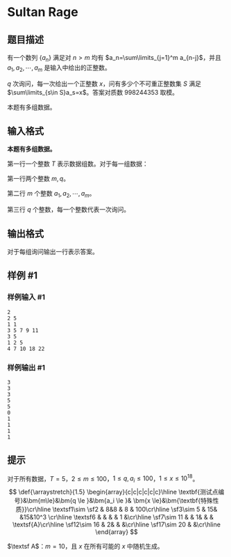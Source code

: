 # Sultan Rage

## 题目描述

有一个数列 $\{a_n\}$ 满足对 $n > m$ 均有 $a_n=\sum\limits_{j=1}^m a_{n-j}$，并且 $a_1,a_2,\cdots,a_m$ 是输入中给出的正整数。

$q$ 次询问，每一次给出一个正整数 $x$，问有多少个不可重正整数集 $S$ 满足 $\sum\limits_{s\in S}a_s=x$。答案对质数 $998244353$ 取模。

本题有多组数据。

## 输入格式

**本题有多组数据。**

第一行一个整数 $T$ 表示数据组数。对于每一组数据：

第一行两个整数 $m,q$。

第二行 $m$ 个整数 $a_1,a_2,\cdots,a_m$。

第三行 $q$ 个整数，每一个整数代表一次询问。

## 输出格式

对于每组询问输出一行表示答案。

## 样例 #1

### 样例输入 #1
```
2
2 5
1 1
3 5 7 9 11
3 5
1 2 5
4 7 10 18 22
```

### 样例输出 #1

```
3
3
3
5
5
0
1
1
1
1
```

## 提示

对于所有数据，$T=5$，$2 \le m \le 100$，$1 \le q,a_i \le 100$，$1 \le x \le 10^{18}$。
$$
\def{\arraystretch}{1.5}
\begin{array}{c|c|c|c|c|c}\hline 
\textbf{测试点编号}&\bm{m\le}&\bm{q \le }&\bm{a_i \le }& \bm{x \le}&\bm{\textbf{特殊性质}}\cr\hline 
\textsf1\sim \sf2 & 8&8  & 8 & 100\cr\hline 
\sf3\sim 5 & 15& &15&10^3 \cr\hline 
\textsf6 & & & & 1 &\cr\hline 
\sf7\sim 11 & & 1& & & \textsf{A}\cr\hline
\sf12\sim 16 & 2& & &\cr\hline
\sf17\sim 20 & &\cr\hline
\end{array}
$$

$\textsf A$：$m=10$，且 $x$ 在所有可能的 $x$ 中随机生成。
